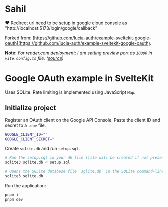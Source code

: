 # Sahil

❤️ Redirect url need to be setup in google cloud console as "http://localhost:5173/login/google/callback"

Forked from: [https://github.com/lucia-auth/example-sveltekit-google-oauth](https://github.com/lucia-auth/example-sveltekit-google-oauth).

**Note:** _For render.com deployment: I am setting preview port as `10000` in `vite.config.ts` file. ([source](https://render.com/docs/web-services#port-binding))_

# Google OAuth example in SvelteKit

Uses SQLite. Rate limiting is implemented using JavaScript `Map`.

## Initialize project

Register an OAuth client on the Google API Console. Paste the client ID and secret to a `.env` file.

```bash
GOOGLE_CLIENT_ID=""
GOOGLE_CLIENT_SECRET="
```

Create `sqlite.db` and run `setup.sql`.

```bash
# Run the setup.sql in your db file (file will be created if not present)
sqlite3 sqlite.db < setup.sql

# Opens the SQLite database file `sqlite.db` in the SQLite command-line interface for querying and managing the database
sqlite3 sqlite.db
```

Run the application:

```bash
pnpm i
pnpm dev
```
